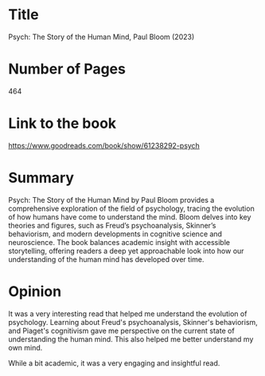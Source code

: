 # Title
Psych: The Story of the Human Mind, Paul Bloom (2023)
# Number of Pages
464
# Link to the book
https://www.goodreads.com/book/show/61238292-psych 
# Summary
Psych: The Story of the Human Mind by Paul Bloom provides a comprehensive exploration of the field of psychology, tracing the evolution of how humans have come to understand the mind. Bloom delves into key theories and figures, such as Freud’s psychoanalysis, Skinner’s behaviorism, and modern developments in cognitive science and neuroscience. The book balances academic insight with accessible storytelling, offering readers a deep yet approachable look into how our understanding of the human mind has developed over time.
# Opinion
It was a very interesting read that helped me understand the evolution of psychology. 
Learning about Freud's psychoanalysis, Skinner's behaviorism, 
and Piaget's cognitivism gave me perspective on the current state of understanding the human mind. 
This also helped me better understand my own mind. 

While a bit academic, it was a very engaging and insightful read.
